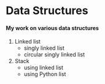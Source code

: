 # Data Structures

#### My work on various data structures

1. Linked list
    - singly linked list
    - circular singly linked list
1. Stack
    - using linked list
    - using Python list

